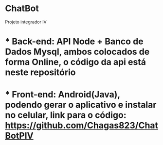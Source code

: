 ﻿# ChatBot
Projeto integrador IV

# * Back-end: API Node + Banco de Dados Mysql, ambos colocados de forma Online, o código da api está neste repositório 
# * Front-end: Android(Java), podendo gerar o aplicativo e instalar no celular, link para o código: https://github.com/Chagas823/ChatBotPIV
